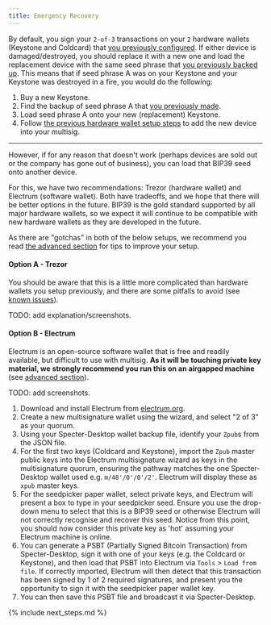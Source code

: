 ```yaml
---
title: Emergency Recovery
---
```


By default, you sign your `2-of-3` transactions on your `2` hardware wallets (Keystone and Coldcard) that [you previously configured](/setup-wallets/).
If either device is damaged/destroyed, you should replace it with a new one and load the replacement device with the same seed phrase that [you previously backed up](/backup-wallet/seeds).
This means that if seed phrase A was on your Keystone and your Keystone was destroyed in a fire, you would do the following:

1. Buy a new Keystone.
1. Find the backup of seed phrase A that [you previously made](/backup-wallet/seeds).
1. Load seed phrase A onto your new (replacement) Keystone.
1. Follow [the previous hardware wallet setup steps](/setup-wallets/) to add the new device into your multisig.

---

However, if for any reason that doesn't work (perhaps devices are sold out or the company has gone out of business), you can load that BIP39 seed onto another device.

For this, we have two recommendations: Trezor (hardware wallet) and Electrum (software wallet).
Both have tradeoffs, and we hope that there will be better options in the future.
BIP39 is the gold standard supported by all major hardware wallets, so we expect it will continue to be compatible with new hardware wallets as they are developed in the future.

As there are "gotchas" in both of the below setups, we recommend you read [the advanced section](advanced) for tips to improve your setup.

#### Option A - Trezor
You should be aware that this is a little more complicated than hardware wallets you setup previously, and there are some pitfalls to avoid (see [known issues](/known-issues/hardware/trezor)).

TODO: add explanation/screenshots.

#### Option B - Electrum
Electrum is an open-source software wallet that is free and readily available, but difficult to use with multisig.
**As it will be touching private key material, we strongly recommend you run this on an airgapped machine** (see [advanced section](advanced)).

TODO: add screenshots.

1. Download and install Electrum from [electrum.org](https://electrum.org/).
1. Create a new multisignature wallet using the wizard, and select "2 of 3" as your quorum.
1. Using your Specter-Desktop wallet backup file, identify your `Zpub`s from the JSON file.
1. For the first two keys (Coldcard and Keystone), import the `Zpub` master public keys into the Electrum multisignature wizard as keys in the multisignature quorum, ensuring the pathway matches the one Specter-Desktop wallet used e.g. `m/48'/0'/0'/2'`.
Electrum will display these as `xpub` master keys.
1. For the seedpicker paper wallet, select private keys, and Electrum will present a box to type in your seedpicker seed.
Ensure you use the drop-down menu to select that this is a BIP39 seed or otherwise Electrum will not correctly recognise and recover this seed.
Notice from this point, you should now consider this private key as 'hot' assuming your Electrum machine is online.
1. You can generate a PSBT (Partially Signed Bitcoin Transaction) from Specter-Desktop, sign it with one of your keys (e.g. the Coldcard or Keystone), and then load that PSBT into Electrum via `Tools` > `Load from file`.
If correctly imported, Electrum will then detect that this transaction has been signed by 1 of 2 required signatures, and present you the opportunity to sign it with the seedpicker paper wallet key. 
1. You can then save this PSBT file and broadcast it via Specter-Desktop. 

{% include next_steps.md %}
